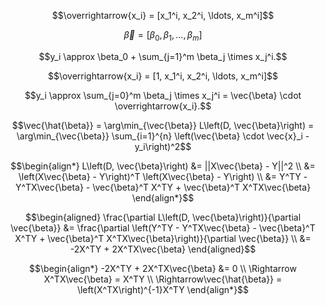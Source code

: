 $$\overrightarrow{x_i} = [x_1^i, x_2^i, \ldots, x_m^i]$$  

$$\vec{\beta} = [\beta_0, \beta_1, \ldots, \beta_m]$$

$$y_i \approx \beta_0 + \sum_{j=1}^m \beta_j \times x_j^i.$$

$$\overrightarrow{x_i} = [1, x_1^i, x_2^i, \ldots, x_m^i]$$

$$y_i \approx \sum_{j=0}^m \beta_j \times x_j^i = \vec{\beta} \cdot \overrightarrow{x_i}.$$

$$\vec{\hat{\beta}} = \arg\min_{\vec{\beta}} L\left(D, \vec{\beta}\right) = \arg\min_{\vec{\beta}} \sum_{i=1}^{n} \left(\vec{\beta} \cdot \vec{x}_i - y_i\right)^2$$

$$\begin{align*}
L\left(D, \vec{\beta}\right) &= ||X\vec{\beta} - Y||^2 \\
&= \left(X\vec{\beta} - Y\right)^T \left(X\vec{\beta} - Y\right) \\
&= Y^TY - Y^TX\vec{\beta} - \vec{\beta}^T X^TY + \vec{\beta}^T X^TX\vec{\beta}
\end{align*}$$

$$\begin{aligned}
\frac{\partial L\left(D, \vec{\beta}\right)}{\partial \vec{\beta}} 
&= \frac{\partial \left(Y^TY - Y^TX\vec{\beta} - \vec{\beta}^T X^TY + \vec{\beta}^T X^TX\vec{\beta}\right)}{\partial \vec{\beta}} \\
&= -2X^TY + 2X^TX\vec{\beta}
\end{aligned}$$

$$\begin{align*}
-2X^TY + 2X^TX\vec{\beta} &= 0 \\
\Rightarrow X^TX\vec{\beta} = X^TY \\
\Rightarrow\vec{\hat{\beta}} = \left(X^TX\right)^{-1}X^TY
\end{align*}$$

